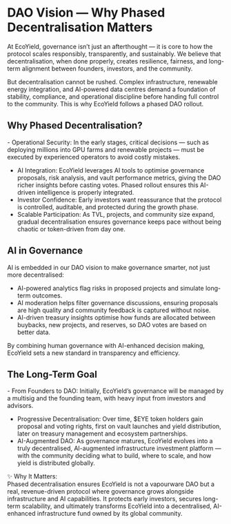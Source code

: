 # DAO Vision — Why Phased Decentralisation Matters

At EcoYield, governance isn’t just an afterthought — it is core to how
the protocol scales responsibly, transparently, and sustainably. We
believe that decentralisation, when done properly, creates resilience,
fairness, and long-term alignment between founders, investors, and the
community.  
  
But decentralisation cannot be rushed. Complex infrastructure, renewable
energy integration, and AI-powered data centres demand a foundation of
stability, compliance, and operational discipline before handing full
control to the community. This is why EcoYield follows a phased DAO
rollout.

## Why Phased Decentralisation?

\- Operational Security: In the early stages, critical decisions — such
as deploying millions into GPU farms and renewable projects — must be
executed by experienced operators to avoid costly mistakes.  
- AI Integration: EcoYield leverages AI tools to optimise governance
proposals, risk analysis, and vault performance metrics, giving the DAO
richer insights before casting votes. Phased rollout ensures this
AI-driven intelligence is properly integrated.  
- Investor Confidence: Early investors want reassurance that the
protocol is controlled, auditable, and protected during the growth
phase.  
- Scalable Participation: As TVL, projects, and community size expand,
gradual decentralisation ensures governance keeps pace without being
chaotic or token-driven from day one.

## AI in Governance

AI is embedded in our DAO vision to make governance smarter, not just
more decentralised:  
- AI-powered analytics flag risks in proposed projects and simulate
long-term outcomes.  
- AI moderation helps filter governance discussions, ensuring proposals
are high quality and community feedback is captured without noise.  
- AI-driven treasury insights optimise how funds are allocated between
buybacks, new projects, and reserves, so DAO votes are based on better
data.  
  
By combining human governance with AI-enhanced decision making, EcoYield
sets a new standard in transparency and efficiency.

## The Long-Term Goal

\- From Founders to DAO: Initially, EcoYield’s governance will be
managed by a multisig and the founding team, with heavy input from
investors and advisors.  
- Progressive Decentralisation: Over time, \$EYE token holders gain
proposal and voting rights, first on vault launches and yield
distribution, later on treasury management and ecosystem partnerships.  
- AI-Augmented DAO: As governance matures, EcoYield evolves into a truly
decentralised, AI-augmented infrastructure investment platform — with
the community deciding what to build, where to scale, and how yield is
distributed globally.

✨ Why It Matters:  
Phased decentralisation ensures EcoYield is not a vapourware DAO but a
real, revenue-driven protocol where governance grows alongside
infrastructure and AI capabilities. It protects early investors, secures
long-term scalability, and ultimately transforms EcoYield into a
decentralised, AI-enhanced infrastructure fund owned by its global
community.
